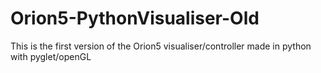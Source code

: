 # Orion5-PythonVisualiser-Old
 This is the first version of the Orion5 visualiser/controller made in python with pyglet/openGL
